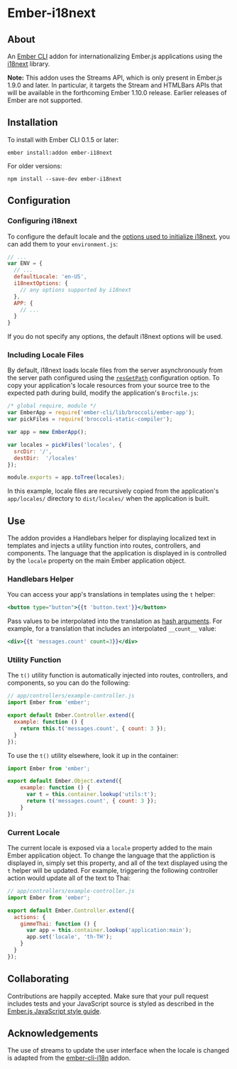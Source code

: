 # Ember-i18next

## About

An [Ember CLI](http://www.ember-cli.com/) addon for internationalizing Ember.js applications using the [i18next](http://i18next.com/) library.

**Note:** This addon uses the Streams API, which is only present in Ember.js 1.9.0 and later. In particular, it targets the Stream and HTMLBars APIs that will be available in the forthcoming Ember 1.10.0 release. Earlier releases of Ember are not supported.

## Installation

To install with Ember CLI 0.1.5 or later:

```
ember install:addon ember-i18next
```

For older versions:

```
npm install --save-dev ember-i18next
```

## Configuration

### Configuring i18next

To configure the default locale and the [options used to initialize i18next](http://i18next.com/pages/doc_init.html), you can add them to your `environment.js`:

```javascript
// ...
var ENV = {
  // ...
  defaultLocale: 'en-US',
  i18nextOptions: {
    // any options supported by i18next
  },
  APP: {
    // ...
  }
}
```

If you do not specify any options, the default i18next options will be used.

### Including Locale Files

By default, i18next loads locale files from the server asynchronously from the server path configured using the [`resGetPath`](http://i18next.com/pages/doc_init.html#getresources) configuration option. To copy your application's locale resources from your source tree to the expected path during build, modify the application's `Brocfile.js`:

```javascript
/* global require, module */
var EmberApp = require('ember-cli/lib/broccoli/ember-app');
var pickFiles = require('broccoli-static-compiler');

var app = new EmberApp();

var locales = pickFiles('locales', {
  srcDir: '/',
  destDir:  '/locales'
});

module.exports = app.toTree(locales);
```

In this example, locale files are recursively copied from the application's `app/locales/` directory to `dist/locales/` when the application is built.

## Use

The addon provides a Handlebars helper for displaying localized text in templates and injects a utility function into routes, controllers, and components. The language that the application is displayed in is controlled by the `locale` property on the main Ember application object.

### Handlebars Helper

You can access your app's translations in templates using the `t` helper:

```handlebars
<button type="button">{{t 'button.text'}}</button>
```

Pass values to be interpolated into the translation as [hash arguments](http://handlebarsjs.com/expressions.html). For example, for a translation that includes an interpolated `__count__` value:

```handlebars
<div>{{t 'messages.count' count=3}}</div>
```

### Utility Function

The `t()` utility function is automatically injected into routes, controllers, and components, so you can do the following:

```javascript
// app/controllers/example-controller.js
import Ember from 'ember';

export default Ember.Controller.extend({
  example: function () {
    return this.t('messages.count', { count: 3 });
  }
});
```

To use the `t()` utility elsewhere, look it up in the container:

```javascript
import Ember from 'ember';

export default Ember.Object.extend({
	example: function () {
	  var t = this.container.lookup('utils:t');
	  return t('messages.count', { count: 3 });
	}
});
```

### Current Locale

The current locale is exposed via a `locale` property added to the main Ember application object. To change the language that the appliction is displayed in, simply set this property, and all of the text displayed using the `t` helper will be updated. For example, triggering the following controller action would update all of the text to Thai:

```javascript
// app/controllers/example-controller.js
import Ember from 'ember';

export default Ember.Controller.extend({
  actions: {
    gimmeThai: function () {
      var app = this.container.lookup('application:main');
      app.set('locale', 'th-TH');
    }
  }
});
```

## Collaborating

Contributions are happily accepted. Make sure that your pull request includes tests and your JavaScript source is styled as described in the [Ember.js JavaScript style guide](https://github.com/emberjs/ember.js/blob/master/STYLEGUIDE.md).

## Acknowledgements

The use of streams to update the user interface when the locale is changed is adapted from the [ember-cli-i18n](https://github.com/dockyard/ember-cli-i18n) addon.
